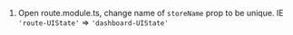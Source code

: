 1. Open route.module.ts, change name of `storeName` prop to be unique. IE `'route-UIState'` => `'dashboard-UIState'`
